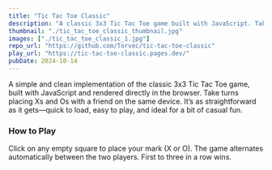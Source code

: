 ```yaml
---
title: "Tic Tac Toe Classic"
description: "A classic 3x3 Tic Tac Toe game built with JavaScript. Take turns placing Xs and Os in a clean, responsive browser-based interface."
thumbnail: "./tic_tac_toe_classic_thumbnail.jpg"
images: ["./tic_tac_toe_classic_1.jpg"]
repo_url: "https://github.com/Torvec/tic-tac-toe-classic"
play_url: "https://tic-tac-toe-classic.pages.dev/"
pubDate: 2024-10-14
---
```


A simple and clean implementation of the classic 3x3 Tic Tac Toe game, built with JavaScript and rendered directly in the browser. Take turns placing Xs and Os with a friend on the same device. It’s as straightforward as it gets—quick to load, easy to play, and ideal for a bit of casual fun.

### How to Play

Click on any empty square to place your mark (X or O). The game alternates automatically between the two players. First to three in a row wins.
